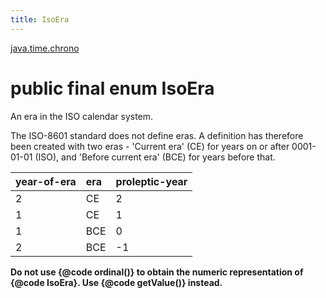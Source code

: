 ```yaml
---
title: IsoEra
---
```


[java.time.chrono](../packages/#java.time.chrono)

# public final enum IsoEra


An era in the ISO calendar system.
 <p>
 The ISO-8601 standard does not define eras.
 A definition has therefore been created with two eras - 'Current era' (CE) for
 years on or after 0001-01-01 (ISO), and 'Before current era' (BCE) for years before that.

 <table summary="ISO years and eras" cellpadding="2" cellspacing="3" border="0" >
 <thead>
 <tr class="tableSubHeadingColor">
 <th class="colFirst" align="left">year-of-era</th>
 <th class="colFirst" align="left">era</th>
 <th class="colLast" align="left">proleptic-year</th>
 </tr>
 </thead>
 <tbody>
 <tr class="rowColor">
 <td>2</td><td>CE</td><td>2</td>
 </tr>
 <tr class="altColor">
 <td>1</td><td>CE</td><td>1</td>
 </tr>
 <tr class="rowColor">
 <td>1</td><td>BCE</td><td>0</td>
 </tr>
 <tr class="altColor">
 <td>2</td><td>BCE</td><td>-1</td>
 </tr>
 </tbody>
 </table>
 <p>
 <b>Do not use {@code ordinal()} to obtain the numeric representation of {@code IsoEra}.
 Use {@code getValue()} instead.</b>